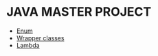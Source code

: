 ﻿# JAVA MASTER PROJECT

- [Enum](https://github.com/elenapiaggio/java-master/tree/main/src/main/java/poo/enum_demo)
- [Wrapper classes](https://github.com/elenapiaggio/java-master/tree/main/src/main/java/wrapper)
- [Lambda](https://github.com/elenapiaggio/java-master/tree/main/src/main/java/java8/lambda)
